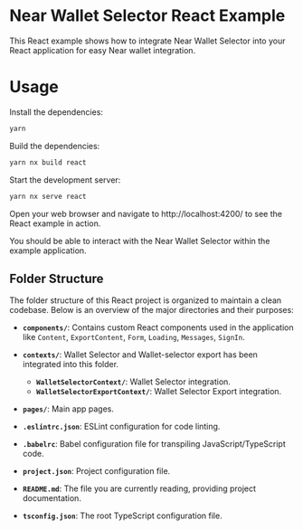 # Near Wallet Selector React Example

This React example shows how to integrate Near Wallet Selector into your React application for easy Near wallet integration.

# Usage

Install the dependencies:
```bash
yarn
```

Build the dependencies:
```bash
yarn nx build react
```

Start the development server:
```bash
yarn nx serve react
```

Open your web browser and navigate to http://localhost:4200/ to see the React example in action.

You should be able to interact with the Near Wallet Selector within the example application.

## Folder Structure

The folder structure of this React project is organized to maintain a clean codebase. Below is an overview of the major directories and their purposes:

- **`components/`**: Contains custom React components used in the application like `Content`, `ExportContent`, `Form`, `Loading`, `Messages`, `SignIn`.
- **`contexts/`**: Wallet Selector and Wallet-selector export has been integrated into this folder.
    - **`WalletSelectorContext/`**: Wallet Selector integration.
    - **`WalletSelectorExportContext/`**: Wallet Selector Export integration.
- **`pages/`**: Main app pages.

- **`.eslintrc.json`**: ESLint configuration for code linting.
- **`.babelrc`**: Babel configuration file for transpiling JavaScript/TypeScript code.
- **`project.json`**: Project configuration file.
- **`README.md`**: The file you are currently reading, providing project documentation.
- **`tsconfig.json`**: The root TypeScript configuration file.
